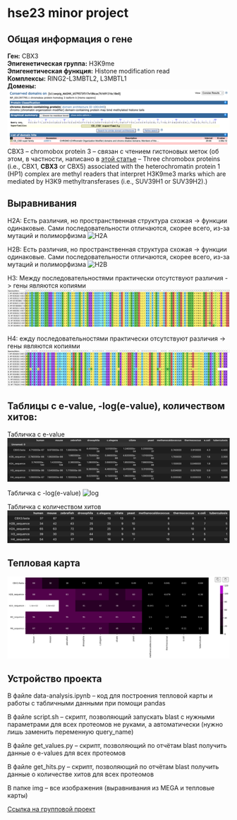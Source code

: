 # hse23 minor project

## Общая информация о гене
**Ген:** CBX3
<br>**Эпигенетическая группа:** H3K9me
<br>**Эпигенетическая функция:** Histone modification read
<br>**Комплексы:** RING2-L3MBTL2, L3MBTL1
<br>**Домены:** 
![domain](img/CBX3-domain.png)
CBX3 – chromobox protein 3 – связан с чтением гистоновых меток (об этом, в частности, написано в [этой статье](https://pubmed.ncbi.nlm.nih.gov/32979540/) – Three chromobox proteins (i.e., CBX1, **CBX3** or CBX5) associated with the heterochromatin protein 1 (HP1) complex are methyl readers that interpret H3K9me3 marks which are mediated by H3K9 methyltransferases (i.e., SUV39H1 or SUV39H2).) 

## Выравнивания
H2A: Есть различия, но пространственная структура схожая -> функции одинаковые. Сами последовательности отличаются, скорее всего, из-за мутаций и полиморфизма
![H2A](img/h2a.png)

H2B: Есть различия, но пространственная структура схожая -> функции одинаковые. Сами последовательности отличаются, скорее всего, из-за мутаций и полиморфизма
![H2B](img/h2a.png)

H3: Между последовательностями практически отсутствуют различия -> гены являются копиями
![H3](img/h3.png)

H4: ежду последовательностями практически отсутствуют различия -> гены являются копиями
![H4](img/h4.png)

## Таблицы с e-value, -log(e-value), количеством хитов:
Табличка с e-value
![evalue](img/evalue.png)

Табличка с -log(e-value)
![log](img/log.png)

Табличка с количеством хитов
![hits](img/hits.png)

## Тепловая карта
![heatmap](img/heatmap.png)

## Устройство проекта
В файле data-analysis.ipynb – код для построения тепловой карты и работы с табличными данными при помощи pandas

В файле script.sh – скрипт, позволяющий запускать blast с нужными параметрами для всех протеомов не руками, а автоматически (нужно лишь заменить переменную query_name)

В файле get_values.py – скрипт, позволяющий по отчётам blast получить данные о e-values для всех протеомов

В файле get_hits.py – скрипт, позволяющий по отчётам blast получить данные о количестве хитов для всех протеомов

В папке img – все изображения (выравнивания из MEGA и тепловые карты)

[Ссылка на групповой проект](https://github.com/miamib34ch/HSE-BI-GroupProject) 
